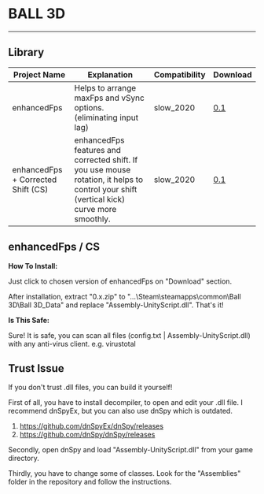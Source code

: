 # BALL 3D

---

## Library

| Project Name       | Explanation                             | Compatibility  | Download                  |
|-----------------|--------------------------------------|----------------|----------------------------|
| enhancedFps | Helps to arrange maxFps and vSync options. (eliminating input lag) | slow_2020       | [0.1](https://github.com/yoareh/ball3d/raw/main/enhancedFps/0.1/0.1.zip) |
| enhancedFps + Corrected Shift (CS) | enhancedFps features and corrected shift. If you use mouse rotation, it helps to control your shift (vertical kick) curve more smoothly. | slow_2020       | [0.1](https://github.com/yoareh/ball3d/raw/main/enhancedFps/0.1[shiftcorrected]/0.1[shiftcorrected].zip) |

## enhancedFps / CS
**How To Install:**

Just click to chosen version of enhancedFps on "Download" section.

After installation, extract "0.x.zip" to "...\Steam\steamapps\common\Ball 3D\Ball 3D_Data" and replace "Assembly-UnityScript.dll". That's it!

**Is This Safe:**

Sure! It is safe, you can scan all files (config.txt | Assembly-UnityScript.dll) with any anti-virus client. e.g. virustotal

## Trust Issue
If you don't trust .dll files, you can build it yourself!

First of all, you have to install decompiler, to open and edit your .dll file. I recommend dnSpyEx, but you can also use dnSpy which is outdated.

1) https://github.com/dnSpyEx/dnSpy/releases
2) https://github.com/dnSpy/dnSpy/releases

Secondly, open dnSpy and load "Assembly-UnityScript.dll" from your game directory.

Thirdly, you have to change some of classes. Look for the "Assemblies" folder in the repository and follow the instructions. 
